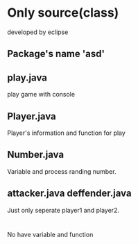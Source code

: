 # Only source(class)
developed by eclipse

## Package's name 'asd'

## play.java
play game with console

## Player.java
Player's information and function for play

## Number.java
Variable and process randing number.

## attacker.java deffender.java
Just only seperate player1 and player2.
#
No have variable and function
